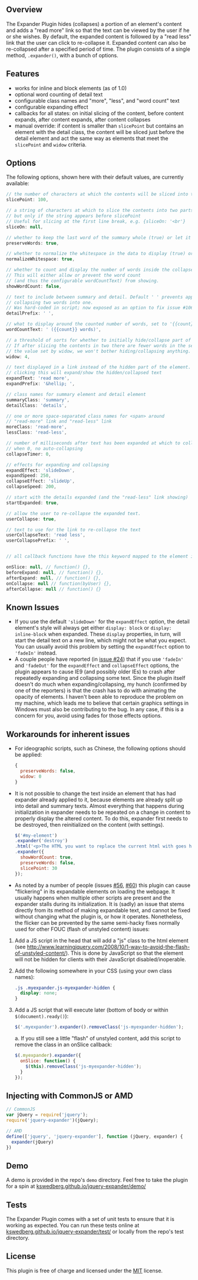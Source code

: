 ## Overview

The Expander Plugin hides (collapses) a portion of an element's content and adds a "read more" link so that the text can be viewed by the user if he or she wishes. By default, the expanded content is followed by a "read less" link that the user can click to re-collapse it. Expanded content can also be re-collapsed after a specified period of time. The plugin consists of a single method, `.expander()`, with a bunch of options.

## Features

* works for inline and block elements (as of 1.0)
* optional word counting of detail text
* configurable class names and "more", "less", and "word count" text
* configurable expanding effect
* callbacks for all states: on initial slicing of the content, before content expands, after content expands, after content collapses
* manual override: if content is smaller than `slicePoint` but contains an element with the detail class, the content will be sliced just before the detail element and act the same way as elements that meet the `slicePoint` and `widow` criteria.


## Options

The following options, shown here with their default values, are currently available:

```javascript
// the number of characters at which the contents will be sliced into two parts.
slicePoint: 100,

// a string of characters at which to slice the contents into two parts,
// but only if the string appears before slicePoint
// Useful for slicing at the first line break, e.g. {sliceOn: '<br'}
sliceOn: null,

// whether to keep the last word of the summary whole (true) or let it slice in the middle of a word (false)
preserveWords: true,

// whether to normalize the whitespace in the data to display (true) or not (false)
normalizeWhitespace: true,

// whether to count and display the number of words inside the collapsed text
// This will either allow or prevent the word count
// (and thus the configurable wordCountText) from showing.
showWordCount: false,

// text to include between summary and detail. Default ' ' prevents appearance of
// collapsing two words into one.
// Was hard-coded in script; now exposed as an option to fix issue #106.
detailPrefix: ' ',

// what to display around the counted number of words, set to '{{count}}' to show only the number
wordCountText: ' ({{count}} words)',

// a threshold of sorts for whether to initially hide/collapse part of the element's contents.
// If after slicing the contents in two there are fewer words in the second part than
// the value set by widow, we won't bother hiding/collapsing anything.
widow: 4,

// text displayed in a link instead of the hidden part of the element.
// clicking this will expand/show the hidden/collapsed text
expandText: 'read more',
expandPrefix: '&hellip; ',

// class names for summary element and detail element
summaryClass: 'summary',
detailClass: 'details',

// one or more space-separated class names for <span> around
// "read-more" link and "read-less" link
moreClass: 'read-more',
lessClass: 'read-less',

// number of milliseconds after text has been expanded at which to collapse the text again.
// when 0, no auto-collapsing
collapseTimer: 0,

// effects for expanding and collapsing
expandEffect: 'slideDown',
expandSpeed: 250,
collapseEffect: 'slideUp',
collapseSpeed: 200,

// start with the details expanded (and the "read-less" link showing)
startExpanded: true,

// allow the user to re-collapse the expanded text.
userCollapse: true,

// text to use for the link to re-collapse the text
userCollapseText: 'read less',
userCollapsePrefix: ' ',


// all callback functions have the this keyword mapped to the element in the jQuery set when .expander() is called

onSlice: null, // function() {},
beforeExpand: null, // function() {},
afterExpand: null, // function() {},
onCollapse: null // function(byUser) {},
afterCollapse: null // function() {}
```

## Known Issues

* If you use the default `'slideDown'` for the `expandEffect` option, the detail element's style will always get either `display: block` or `display: inline-block` when expanded. These `display` properties, in turn, will start the detail text on a new line, which might not be what you expect. You can usually avoid this problem by setting the `expandEffect` option to `'fadeIn'` instead.
* A couple people have reported (in [issue #24](https://github.com/kswedberg/jquery-expander/issues/24)) that if you use `'fadeIn'` and
`'fadeOut'` for the `expandEffect` and `collapseEffect` options, the plugin
appears to cause IE9 (and possibly older IEs) to crash after repeatedly
expanding and collapsing some text. Since the plugin itself doesn't do much
when expanding/collapsing, my hunch (confirmed by one of the reporters) is
that the crash has to do with animating the opacity of elements. I haven't
been able to reproduce the problem on my machine, which leads me to believe
that certain graphics settings in Windows must also be contributing to the
bug. In any case, if this is a concern for you, avoid using fades for those
effects options.

## Workarounds for inherent issues

* For ideographic scripts, such as Chinese, the following options should be applied:

  ```js
  {
    preserveWords: false,
    widow: 0
  }
  ```

* It is not possible to change the text inside an element that has had expander already applied to it, because elements are already split up into detail and summary texts. Almost everything that happens during initialization in expander needs to be repeated on a change in content to properly display the altered content. To do this, expander first needs to be destroyed, then reinitialized on the content (with settings).

  ```js
  $('#my-element')
  .expander('destroy')
  .html('<p>The HTML you want to replace the current html with goes here</p>')
  .expander({
    showWordCount: true,
    preserveWords: false,
    slicePoint: 30
  });
  ```

* As noted by a number of people (issues [#56](https://github.com/kswedberg/jquery-expander/issues/56), [#60](https://github.com/kswedberg/jquery-expander/issues/60)) this plugin can cause
"flickering" in its expandable elements on loading the webpage. It usually happens when multiple other scripts are present and the expander stalls during its initialization. It is (sadly) an issue that stems directly from its method of making expandable text, and cannot be fixed without changing what the plugin is, or how it operates. Nonetheless, the flicker can be prevented by the same semi-hacky fixes normally used for other FOUC (flash of unstyled content) issues:

1. Add a JS script in the head that will add a "js" class to the html element
  (see http://www.learningjquery.com/2008/10/1-way-to-avoid-the-flash-of-unstyled-content/).
  This is done by JavaScript so that the element will not be hidden for clients with their JavaScript disabled/inoperable.

2. Add the following somewhere in your CSS (using your own class names):

    ```css
    .js .myexpander.js-myexpander-hidden {
      display: none;
    }
    ```

3. Add a JS script that will execute later (bottom of body or within `$(document).ready()`):

    ```js
    $('.myexpander').expander().removeClass('js-myexpander-hidden');
    ```

    a. If you still see a little "flash" of unstyled content, add this script to remove the class in an onSlice callback:

     ```js
     $(.myexpander).expander({
       onSlice: function() {
         $(this).removeClass('js-myexpander-hidden');
       }
     });
     ```

## Injecting with CommonJS or AMD

```js
// CommonJS
var jQuery = require('jquery');
require('jquery-expander')(jQuery);

// AMD
define(['jquery', 'jquery-expander'], function (jQuery, expander) {
  expander(jQuery)
})
```

## Demo

A demo is provided in the repo's `demo` directory. Feel free to take the plugin for a spin at [kswedberg.github.io/jquery-expander/demo/][3]

## Tests

The Expander Plugin comes with a set of unit tests to ensure that it is working as expected. You can run these tests online at [kswedberg.github.io/jquery-expander/test/][1] or locally from the repo's test directory.

## License

This plugin is free of charge and licensed under the [MIT][2] license.

[1]: https://kswedberg.github.io/jquery-expander/test/
[2]: http://kswedberg.mit-license.org/
[3]: https://kswedberg.github.io/jquery-expander/demo/
